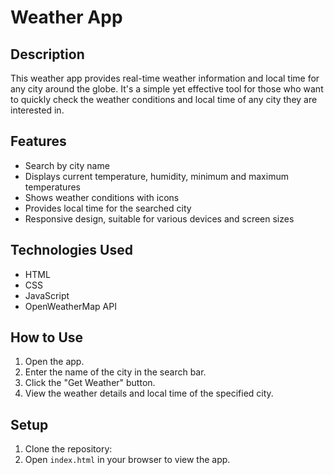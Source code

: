 # Weather App

## Description
This weather app provides real-time weather information and local time for any city around the globe. It's a simple yet effective tool for those who want to quickly check the weather conditions and local time of any city they are interested in.

## Features
- Search by city name
- Displays current temperature, humidity, minimum and maximum temperatures
- Shows weather conditions with icons
- Provides local time for the searched city
- Responsive design, suitable for various devices and screen sizes

## Technologies Used
- HTML
- CSS
- JavaScript
- OpenWeatherMap API

## How to Use
1. Open the app.
2. Enter the name of the city in the search bar.
3. Click the "Get Weather" button.
4. View the weather details and local time of the specified city.

## Setup
1. Clone the repository:
2. Open `index.html` in your browser to view the app.
